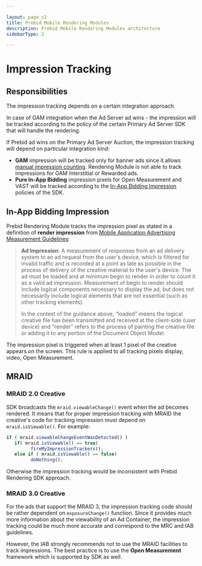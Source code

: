 ```yaml
---

layout: page_v2
title: Prebid Mobile Rendering Modules
description: Prebid Mobile Rendering Modules architecture
sidebarType: 2

---
```


# Impression Tracking

## Responsibilities

The impression tracking depends on a certain integration approach. 

In case of GAM integration when the Ad Server ad wins - the impression will be tracked according to the policy of the certain Primary Ad Server SDK that will handle the rendering.

If Prebid ad wins on the Primary Ad Server Auction, the impression tracking will depend on particular integration kind:

* **GAM** impression will be tracked only for banner ads since it allows [manual impression counting](https://developers.google.com/ad-manager/mobile-ads-sdk/android/banner#manual_impression_counting). Rendering Module is not able to track impressions for GAM Interstitial or Rewarded ads.
* **Pure In-App Bidding** impression pixels for Open Measurement and VAST will be tracked according to the [In-App Bidding Impression](#in-app-bidding-impression) policies of the SDK.

## In-App Bidding Impression

Prebid Rendering Module tracks the impression pixel as stated in a definition of **render impression** from [Mobile Application Advertising Measurement Guidelines](https://mediaratingcouncil.org/sites/default/files/Standards/Mobile%20In-App%20Measurement%20Guidelines%20%28MMTF%20Final%20v1.1%29.pdf):

> **Ad Impression**: A measurement of responses from an ad delivery system to an ad request from the user's device, which is filtered for invalid traffic and is recorded at a point as late as possible in the process of delivery of the creative material to the user's device. The ad must be loaded and at minimum begin to render in order to count it as a valid ad impression. Measurement of begin to render should include logical components necessary to display the ad, but does not necessarily include logical elements that are not essential (such as other tracking elements).
>
> In the context of the guidance above, “loaded” means the logical creative file has been transmitted and received at the client-side (user device) and “render” refers to the process of painting the creative file or adding it to any portion of the Document Object Model.

The impression pixel is triggered when at least 1 pixel of the creative appears on the screen.
This rule is applied to all tracking pixels display, video, Open Measurement.

## MRAID

### MRAID 2.0 Creative

SDK broadcasts the `mraid.viewableChange()` event when the ad becomes rendered. It means that for proper impression tracking with MRAID the creative's code for tracking impression must depend on `mraid.isViewable()`. For example:

```javascript
if ( mraid.viewableChangeEventWasDetected() )
   if( mraid.isViewable() == true)
         fireMyImpressionTrackers();
   else if ( mraid.isViewable() == false)
         doNothing();
```

Otherwise the impression tracking would be inconsistent with Prebid Rendering SDK approach.

### MRAID 3.0 Creative

For the ads that support the MRAID 3, the impression tracking code should be rather dependent on `exposureChange()` function. Since it provides much more information about the viewability of an Ad Container, the impression tracking could be much more accurate and correspond to the MRC and IAB guidelines.

However, the IAB strongly recommends not to use the MRAID facilities to track impressions. The best practice is to use the **Open Measurement** framework which is supported by SDK as well.
